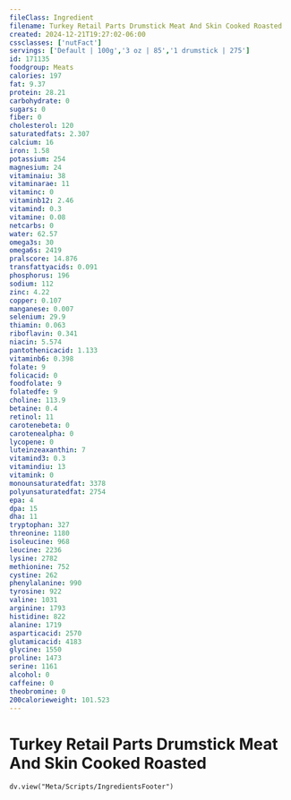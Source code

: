 ```yaml
---
fileClass: Ingredient
filename: Turkey Retail Parts Drumstick Meat And Skin Cooked Roasted
created: 2024-12-21T19:27:02-06:00
cssclasses: ['nutFact']
servings: ['Default | 100g','3 oz | 85','1 drumstick | 275']
id: 171135
foodgroup: Meats
calories: 197
fat: 9.37
protein: 28.21
carbohydrate: 0
sugars: 0
fiber: 0
cholesterol: 120
saturatedfats: 2.307
calcium: 16
iron: 1.58
potassium: 254
magnesium: 24
vitaminaiu: 38
vitaminarae: 11
vitaminc: 0
vitaminb12: 2.46
vitamind: 0.3
vitamine: 0.08
netcarbs: 0
water: 62.57
omega3s: 30
omega6s: 2419
pralscore: 14.876
transfattyacids: 0.091
phosphorus: 196
sodium: 112
zinc: 4.22
copper: 0.107
manganese: 0.007
selenium: 29.9
thiamin: 0.063
riboflavin: 0.341
niacin: 5.574
pantothenicacid: 1.133
vitaminb6: 0.398
folate: 9
folicacid: 0
foodfolate: 9
folatedfe: 9
choline: 113.9
betaine: 0.4
retinol: 11
carotenebeta: 0
carotenealpha: 0
lycopene: 0
luteinzeaxanthin: 7
vitamind3: 0.3
vitamindiu: 13
vitamink: 0
monounsaturatedfat: 3378
polyunsaturatedfat: 2754
epa: 4
dpa: 15
dha: 11
tryptophan: 327
threonine: 1180
isoleucine: 968
leucine: 2236
lysine: 2782
methionine: 752
cystine: 262
phenylalanine: 990
tyrosine: 922
valine: 1031
arginine: 1793
histidine: 822
alanine: 1719
asparticacid: 2570
glutamicacid: 4183
glycine: 1550
proline: 1473
serine: 1161
alcohol: 0
caffeine: 0
theobromine: 0
200calorieweight: 101.523
---
```


# Turkey Retail Parts Drumstick Meat And Skin Cooked Roasted

```dataviewjs
dv.view("Meta/Scripts/IngredientsFooter")
```